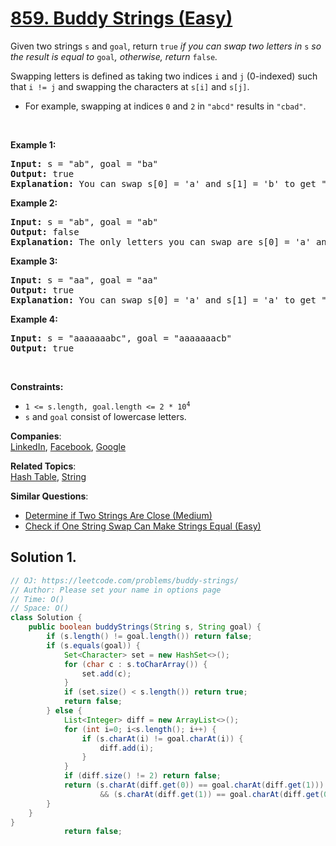 # [859. Buddy Strings (Easy)](https://leetcode.com/problems/buddy-strings/)

<p>Given two strings <code>s</code> and <code>goal</code>, return <code>true</code><em> if you can swap two letters in </em><code>s</code><em> so the result is equal to </em><code>goal</code><em>, otherwise, return </em><code>false</code><em>.</em></p>

<p>Swapping letters is defined as taking two indices <code>i</code> and <code>j</code> (0-indexed) such that <code>i != j</code> and swapping the characters at <code>s[i]</code> and <code>s[j]</code>.</p>

<ul>
	<li>For example, swapping at indices <code>0</code> and <code>2</code> in <code>"abcd"</code> results in <code>"cbad"</code>.</li>
</ul>

<p>&nbsp;</p>
<p><strong>Example 1:</strong></p>

<pre><strong>Input:</strong> s = "ab", goal = "ba"
<strong>Output:</strong> true
<strong>Explanation:</strong> You can swap s[0] = 'a' and s[1] = 'b' to get "ba", which is equal to goal.
</pre>

<p><strong>Example 2:</strong></p>

<pre><strong>Input:</strong> s = "ab", goal = "ab"
<strong>Output:</strong> false
<strong>Explanation:</strong> The only letters you can swap are s[0] = 'a' and s[1] = 'b', which results in "ba" != goal.
</pre>

<p><strong>Example 3:</strong></p>

<pre><strong>Input:</strong> s = "aa", goal = "aa"
<strong>Output:</strong> true
<strong>Explanation:</strong> You can swap s[0] = 'a' and s[1] = 'a' to get "aa", which is equal to goal.
</pre>

<p><strong>Example 4:</strong></p>

<pre><strong>Input:</strong> s = "aaaaaaabc", goal = "aaaaaaacb"
<strong>Output:</strong> true
</pre>

<p>&nbsp;</p>
<p><strong>Constraints:</strong></p>

<ul>
	<li><code>1 &lt;= s.length, goal.length &lt;= 2 * 10<sup>4</sup></code></li>
	<li><code>s</code> and <code>goal</code> consist of lowercase letters.</li>
</ul>

**Companies**:  
[LinkedIn](https://leetcode.com/company/linkedin), [Facebook](https://leetcode.com/company/facebook), [Google](https://leetcode.com/company/google)

**Related Topics**:  
[Hash Table](https://leetcode.com/tag/hash-table/), [String](https://leetcode.com/tag/string/)

**Similar Questions**:

- [Determine if Two Strings Are Close (Medium)](https://leetcode.com/problems/determine-if-two-strings-are-close/)
- [Check if One String Swap Can Make Strings Equal (Easy)](https://leetcode.com/problems/check-if-one-string-swap-can-make-strings-equal/)

## Solution 1.

```java
// OJ: https://leetcode.com/problems/buddy-strings/
// Author: Please set your name in options page
// Time: O()
// Space: O()
class Solution {
    public boolean buddyStrings(String s, String goal) {
        if (s.length() != goal.length()) return false;
        if (s.equals(goal)) {
            Set<Character> set = new HashSet<>();
            for (char c : s.toCharArray()) {
                set.add(c);
            }
            if (set.size() < s.length()) return true;
            return false;
        } else {
            List<Integer> diff = new ArrayList<>();
            for (int i=0; i<s.length(); i++) {
                if (s.charAt(i) != goal.charAt(i)) {
                    diff.add(i);
                }
            }
            if (diff.size() != 2) return false;
            return (s.charAt(diff.get(0)) == goal.charAt(diff.get(1)))
                    && (s.charAt(diff.get(1)) == goal.charAt(diff.get(0)));
        }
    }
}
            return false;

```
